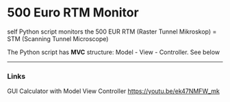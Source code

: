 # 500 Euro RTM Monitor
self Python script monitors the 500 EUR RTM (Raster Tunnel Mikroskop) = STM (Scanning Tunnel Microscope) 

The Python script has **MVC** structure: Model - View - Controller. See below

---

### Links
GUI Calculator with Model View Controller https://youtu.be/ek47NMFW_mk
